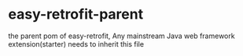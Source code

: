 # easy-retrofit-parent
the parent pom of easy-retrofit, Any mainstream Java web framework extension(starter) needs to inherit this file
